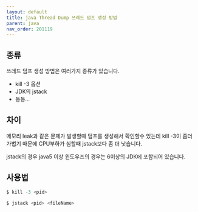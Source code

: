 ```yaml
---
layout: default
title: java Thread Dump 쓰레드 덤프 생성 방법
parent: java
nav_order: 201119
---
```


## 종류
쓰레드 덤프 생성 방법은 여러가지 종류가 있습니다.
* kill -3 옵션
* JDK의 jstack
* 등등...

## 차이
메모리 leak과 같은 문제가 발생할때 덤프를 생성해서 확인할수 있는데 kill -3이 좀더 가볍기 때문에 CPU부하가 심할때 jstack보다 좀 더 낫습니다.

jstack의 경우 java5 이상 윈도우즈의 경우는 6이상의 JDK에 포함되어 있습니다.

## 사용법
```java
$ kill -3 <pid>

$ jstack <pid> <fileName>
```
